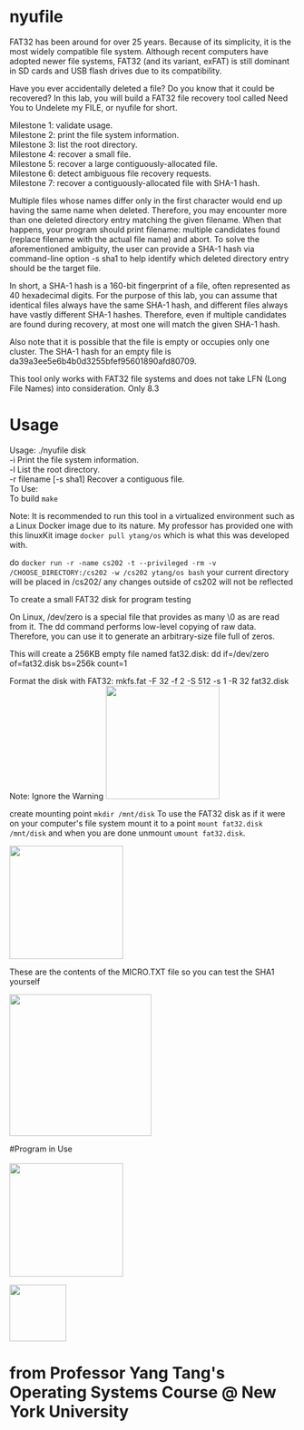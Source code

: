 # nyufile


FAT32 has been around for over 25 years. Because of its simplicity, it is the most widely compatible file system. Although recent computers have adopted newer file systems, FAT32 (and its variant, exFAT) is still dominant in SD cards and USB flash drives due to its compatibility.

Have you ever accidentally deleted a file? Do you know that it could be recovered? In this lab, you will build a FAT32 file recovery tool called Need You to Undelete my FILE, or nyufile for short.

Milestone 1: validate usage. <br>
Milestone 2: print the file system information. <br>
Milestone 3: list the root directory. <br>
Milestone 4: recover a small file. <br>
Milestone 5: recover a large contiguously-allocated file. <br>
Milestone 6: detect ambiguous file recovery requests. <br>
Milestone 7: recover a contiguously-allocated file with SHA-1 hash. <br>

Multiple files whose names differ only in the first character would end up having the same name when deleted. Therefore, you may encounter more than one deleted directory entry matching the given filename. When that happens, your program should print filename: multiple candidates found (replace filename with the actual file name) and abort. 
To solve the aforementioned ambiguity, the user can provide a SHA-1 hash via command-line option -s sha1 to help identify which deleted directory entry should be the target file.

In short, a SHA-1 hash is a 160-bit fingerprint of a file, often represented as 40 hexadecimal digits. For the purpose of this lab, you can assume that identical files always have the same SHA-1 hash, and different files always have vastly different SHA-1 hashes. Therefore, even if multiple candidates are found during recovery, at most one will match the given SHA-1 hash. 

Also note that it is possible that the file is empty or occupies only one cluster. The SHA-1 hash for an empty file is da39a3ee5e6b4b0d3255bfef95601890afd80709. 

This tool only works with FAT32 file systems and does not take LFN (Long File Names) into consideration. Only 8.3

# Usage

Usage: ./nyufile disk <options>
<br>
-i    Print the file system information.
<br>
-l    List the root directory.
<br>
-r    filename [-s sha1]  Recover a contiguous file.
<br>
To Use:
<br>
To build ```make```

Note: It is recommended to run this tool in a virtualized environment such as a Linux Docker image due to its nature. My professor has provided one with this linuxKit image
```docker pull ytang/os``` which is what this was developed with.

do ```docker run -r -name cs202 -t --privileged -rm -v /CHOOSE_DIRECTORY:/cs202 -w /cs202 ytang/os bash```
your current directory will be placed in /cs202/ any changes outside of cs202 will not be reflected

To create a small FAT32 disk for program testing 


On Linux, /dev/zero is a special file that provides as many \0 as are read from it. The dd command performs low-level copying of raw data. Therefore, you can use it to generate an arbitrary-size file full of zeros. 

This will create a 256KB empty file named fat32.disk:
dd if=/dev/zero of=fat32.disk bs=256k count=1

Format the disk with FAT32:
mkfs.fat -F 32 -f 2 -S 512 -s 1 -R 32 fat32.disk
Note: Ignore the Warning
<img src="images/initializeDisk.png" style="height: 200px; object-fit: contain">

create mounting point ```mkdir /mnt/disk```
To use the FAT32 disk as if it were on your computer's file system mount it to a point
```mount fat32.disk /mnt/disk``` and when you are done unmount ```umount fat32.disk```.

<img src="images/editDisk.png" style="height: 200px; object-fit: contain">

These are the contents of the MICRO.TXT file so you can test the SHA1 yourself

<img src="images/MicroFileContents.png" style="height: 250px; object-fit: contain">


#Program in Use<br><br>
<img src="images/testingFuncs.png" style="height: 200px; object-fit: contain">


<img src="images/hashMatchFound.png" style="height: 100px; object-fit: contain">


# from Professor Yang Tang's Operating Systems Course @ New York University
